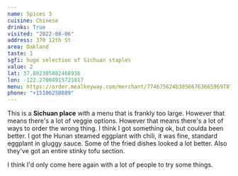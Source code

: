 ```yaml
---
name: Spices 3
cuisine: Chinese
drinks: True
visited: "2022-08-06"
address: 370 12th St
area: Oakland
taste: 1
sgfi: huge selection of Sichuan staples
value: 2
lat: 37.802305882468936
lon: -122.27004915721817
menu: https://order.mealkeyway.com/merchant/774675624b30566763665969787245344a78653569773d3d/main
phone: "+15106258889"
---
```


This is a **Sichuan place** with a menu that is frankly too large. However that means there's a lot of veggie options. However that means there's a lot of ways to order the wrong thing. I think I got something ok, but coulda been better. I got the Hunan steamed eggplant with chili, it was fine, standard eggplant in gluggy sauce. Some of the fried dishes looked a lot better. Also they've got an entire stinky tofu section.

I think I'd only come here again with a lot of people to try some things.
